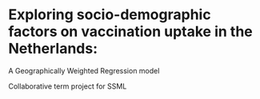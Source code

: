 # Exploring socio-demographic factors on vaccination uptake in the Netherlands: 
A Geographically Weighted Regression model

Collaborative term project for SSML 
